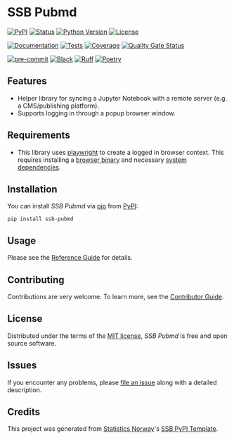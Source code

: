 # SSB Pubmd

[![PyPI](https://img.shields.io/pypi/v/ssb-pubmd.svg)][pypi status]
[![Status](https://img.shields.io/pypi/status/ssb-pubmd.svg)][pypi status]
[![Python Version](https://img.shields.io/pypi/pyversions/ssb-pubmd)][pypi status]
[![License](https://img.shields.io/pypi/l/ssb-pubmd)][license]

[![Documentation](https://github.com/statisticsnorway/ssb-pubmd/actions/workflows/docs.yml/badge.svg)][documentation]
[![Tests](https://github.com/statisticsnorway/ssb-pubmd/actions/workflows/tests.yml/badge.svg)][tests]
[![Coverage](https://sonarcloud.io/api/project_badges/measure?project=statisticsnorway_ssb-pubmd&metric=coverage)][sonarcov]
[![Quality Gate Status](https://sonarcloud.io/api/project_badges/measure?project=statisticsnorway_ssb-pubmd&metric=alert_status)][sonarquality]

[![pre-commit](https://img.shields.io/badge/pre--commit-enabled-brightgreen?logo=pre-commit&logoColor=white)][pre-commit]
[![Black](https://img.shields.io/badge/code%20style-black-000000.svg)][black]
[![Ruff](https://img.shields.io/endpoint?url=https://raw.githubusercontent.com/astral-sh/ruff/main/assets/badge/v2.json)](https://github.com/astral-sh/ruff)
[![Poetry](https://img.shields.io/endpoint?url=https://python-poetry.org/badge/v0.json)][poetry]

[pypi status]: https://pypi.org/project/ssb-pubmd/
[documentation]: https://statisticsnorway.github.io/ssb-pubmd
[tests]: https://github.com/statisticsnorway/ssb-pubmd/actions?workflow=Tests

[sonarcov]: https://sonarcloud.io/summary/overall?id=statisticsnorway_ssb-pubmd
[sonarquality]: https://sonarcloud.io/summary/overall?id=statisticsnorway_ssb-pubmd
[pre-commit]: https://github.com/pre-commit/pre-commit
[black]: https://github.com/psf/black
[poetry]: https://python-poetry.org/

## Features

- Helper library for syncing a Jupyter Notebook with a remote server (e.g. a CMS/publishing platform).
- Supports logging in through a popup browser window.

## Requirements

- This library uses [playwright](https://github.com/microsoft/playwright-python) to create a logged in browser context. This requires installing a [browser binary](https://playwright.dev/python/docs/browsers#install-browsers) and necessary [system dependencies](https://playwright.dev/python/docs/browsers#install-system-dependencies).

## Installation

You can install _SSB Pubmd_ via [pip] from [PyPI]:

```console
pip install ssb-pubmd
```

## Usage

Please see the [Reference Guide] for details.

## Contributing

Contributions are very welcome.
To learn more, see the [Contributor Guide].

## License

Distributed under the terms of the [MIT license][license],
_SSB Pubmd_ is free and open source software.

## Issues

If you encounter any problems,
please [file an issue] along with a detailed description.

## Credits

This project was generated from [Statistics Norway]'s [SSB PyPI Template].

[statistics norway]: https://www.ssb.no/en
[pypi]: https://pypi.org/
[ssb pypi template]: https://github.com/statisticsnorway/ssb-pypitemplate
[file an issue]: https://github.com/statisticsnorway/ssb-pubmd/issues
[pip]: https://pip.pypa.io/

<!-- github-only -->

[license]: https://github.com/statisticsnorway/ssb-pubmd/blob/main/LICENSE
[contributor guide]: https://github.com/statisticsnorway/ssb-pubmd/blob/main/CONTRIBUTING.md
[reference guide]: https://statisticsnorway.github.io/ssb-pubmd/reference.html
